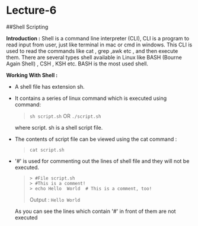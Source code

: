# Lecture-6
##Shell Scripting

**Introduction :**
Shell is a command line interpreter (CLI), CLI is a program to read input from user, just like terminal in mac or cmd in windows. This CLI is used to read the commands like cat , grep ,awk etc , and then execute them.
There are several types shell available in Linux like BASH (Bourne Again Shell) , CSH , KSH etc. BASH is the most used shell.

**Working With Shell :**

- A shell file has extension sh.
- It contains a series of linux command which is executed using command:

  > `sh script.sh`
  > OR
  > `./script.sh`

  where script. sh is a shell script file.

- The contents of script file can be viewed using the cat command :

  > `cat script.sh`

- '#' is used for commenting out the lines of shell file and they will
  not be executed.

  >     > #File script.sh
  >     > #This is a comment!
  >     > echo Hello  World  # This is a comment, too!
  >
  > Output :
  > `Hello World`

  As you can see the lines which contain '#' in front of them are not executed
